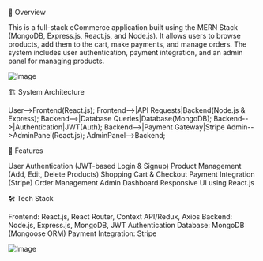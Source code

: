🛒 Overview

This is a full-stack eCommerce application built using the MERN Stack (MongoDB, Express.js, React.js, and Node.js). It allows users to browse products, add them to the cart, make payments, and manage orders. The system includes user authentication, payment integration, and an admin panel for managing products.

![Image](https://github.com/user-attachments/assets/f62d5585-6b4b-421d-b4a6-e72a83798736)

🏗️ System Architecture

 User-->Frontend(React.js);
    Frontend-->|API Requests|Backend(Node.js & Express);
    Backend-->|Database Queries|Database(MongoDB);
    Backend-->|Authentication|JWT(Auth);
    Backend-->|Payment Gateway|Stripe
    Admin-->AdminPanel(React.js);
    AdminPanel-->Backend;

🔹 Features

  User Authentication (JWT-based Login & Signup)
  Product Management (Add, Edit, Delete Products)
  Shopping Cart & Checkout
  Payment Integration (Stripe)
  Order Management
  Admin Dashboard
  Responsive UI using React.js

🛠️ Tech Stack

  Frontend: React.js, React Router, Context API/Redux, Axios
  Backend: Node.js, Express.js, MongoDB, JWT Authentication
  Database: MongoDB (Mongoose ORM)
  Payment Integration: Stripe 
  
  ![Image](https://github.com/user-attachments/assets/82e641d7-d88b-4d8d-8426-dee79c9b0ba3)
  
